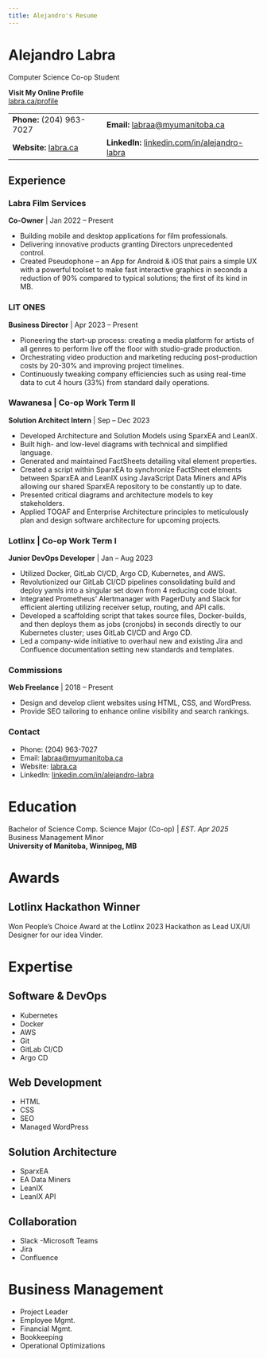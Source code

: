 ```yaml
---
title: Alejandro's Resume
---
```


# Alejandro Labra
Computer Science Co-op Student

**Visit My Online Profile**  
[labra.ca/profile](http://labra.ca/profile)

|                |                |
| -------------- | -------------- |
| **Phone:** (204) 963-7027 | **Email:** [labraa@myumanitoba.ca](mailto:labraa@myumanitoba.ca) |
| **Website:** [labra.ca](http://labra.ca) | **LinkedIn:** [linkedin.com/in/alejandro-labra](https://linkedin.com/in/alejandro-labra) |


## Experience

### **Labra Film Services**
**Co-Owner** | Jan 2022 – Present
- Building mobile and desktop applications for film professionals.
- Delivering innovative products granting Directors unprecedented control.
- Created Pseudophone – an App for Android & iOS that pairs a simple UX with a powerful toolset to make fast interactive graphics in seconds a reduction of 90% compared to typical solutions; the first of its kind in MB.

### **LIT ONES**
**Business Director** | Apr 2023 – Present
- Pioneering the start-up process: creating a media platform for artists of all genres to perform live off the floor with studio-grade production.
- Orchestrating video production and marketing reducing post-production costs by 20-30% and improving project timelines.
- Continuously tweaking company efficiencies such as using real-time data to cut 4 hours (33%) from standard daily operations.

### **Wawanesa** | Co-op Work Term II
**Solution Architect Intern** | Sep – Dec 2023
- Developed Architecture and Solution Models using SparxEA and LeanIX.
- Built high- and low-level diagrams with technical and simplified language.
- Generated and maintained FactSheets detailing vital element properties.
- Created a script within SparxEA to synchronize FactSheet elements between SparxEA and LeanIX using JavaScript Data Miners and APIs allowing our shared SparxEA repository to be constantly up to date.
- Presented critical diagrams and architecture models to key stakeholders.
- Applied TOGAF and Enterprise Architecture principles to meticulously plan and design software architecture for upcoming projects.

### **Lotlinx** | Co-op Work Term I
**Junior DevOps Developer** | Jan – Aug 2023
- Utilized Docker, GitLab CI/CD, Argo CD, Kubernetes, and AWS.
- Revolutionized our GitLab CI/CD pipelines consolidating build and deploy yamls into a singular set down from 4 reducing code bloat.
- Integrated Prometheus’ Alertmanager with PagerDuty and Slack for efficient alerting utilizing receiver setup, routing, and API calls.
- Developed a scaffolding script that takes source files, Docker-builds, and then deploys them as jobs (cronjobs) in seconds directly to our Kubernetes cluster; uses GitLab CI/CD and Argo CD.
- Led a company-wide initiative to overhaul new and existing Jira and Confluence documentation setting new standards and templates.

### **Commissions**
**Web Freelance** | 2018 – Present
- Design and develop client websites using HTML, CSS, and WordPress.
- Provide SEO tailoring to enhance online visibility and search rankings.

### Contact

- Phone: (204) 963-7027
- Email: [labraa@myumanitoba.ca](mailto:labraa@myumanitoba.ca)
- Website: [labra.ca](http://labra.ca)
- LinkedIn: [linkedin.com/in/alejandro-labra](https://linkedin.com/in/alejandro-labra)

# Education

Bachelor of Science Comp. Science Major (Co-op) | *EST. Apr 2025*  
Business Management Minor  
**University of Manitoba, Winnipeg, MB**

# Awards

## Lotlinx Hackathon Winner
Won People’s Choice Award at the Lotlinx 2023 Hackathon as Lead UX/UI Designer for our idea Vinder.

# Expertise

## Software & DevOps
- Kubernetes 
- Docker
- AWS
- Git
- GitLab CI/CD
- Argo CD
## Web Development
- HTML
- CSS
- SEO
- Managed WordPress
## Solution Architecture
- SparxEA
- EA Data Miners
- LeanIX
- LeanIX API
## Collaboration
- Slack
-Microsoft Teams
- Jira
- Confluence
#  Business Management
- Project Leader
- Employee Mgmt.
- Financial Mgmt.
- Bookkeeping
- Operational Optimizations